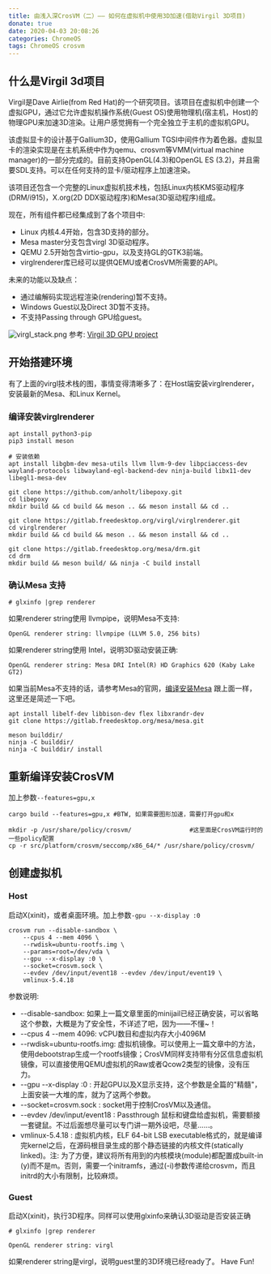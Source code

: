 ```yaml
---
title: 由浅入深CrosVM（二）—— 如何在虚拟机中使用3D加速(借助Virgil 3D项目)
donate: true
date: 2020-04-03 20:08:26
categories: ChromeOS
tags: ChromeOS crosvm
---
```


## 什么是Virgil 3d项目
Virgil是Dave Airlie(from Red Hat)的一个研究项目。该项目在虚拟机中创建一个虚拟GPU，通过它允许虚拟机操作系统(Guest OS)使用物理机(宿主机，Host)的物理GPU来加速3D渲染。让用户感觉拥有一个完全独立于主机的虚拟机GPU。

该虚拟显卡的设计基于Gallium3D，使用Gallium TGSI中间件作为着色器。虚拟显卡的渲染实现是在主机系统中作为qemu、crosvm等VMM(virtual machine manager)的一部分完成的。目前支持OpenGL(4.3)和OpenGL ES (3.2)，并且需要SDL支持。可以在任何支持的显卡/驱动程序上加速渲染。

该项目还包含一个完整的Linux虚拟机技术栈，包括Linux内核KMS驱动程序(DRM/i915)，X.org(2D DDX驱动程序)和Mesa(3D驱动程序)组成。

现在，所有组件都已经集成到了各个项目中:
* Linux 内核4.4开始，包含3D支持的部分。
* Mesa master分支包含virgl 3D驱动程序。
* QEMU 2.5开始包含virtio-gpu，以及支持GL的GTK3前端。
* virglrenderer库已经可以提供QEMU或者CrosVM所需要的API。

未来的功能以及缺点：
* 通过编解码实现远程渲染(rendering)暂不支持。
* Windows Guest以及Direct 3D暂不支持。
* 不支持Passing through GPU给guest。

![virgl_stack.png](virgl_stack.png)
参考: [Virgil 3D GPU project](https://virgil3d.github.io/)

## 开始搭建环境
有了上面的virgl技术栈的图，事情变得清晰多了：在Host端安装virglrenderer，安装最新的Mesa、和Linux Kernel。

### 编译安装virglrenderer
```
apt install python3-pip
pip3 install meson

# 安装依赖
apt install libgbm-dev mesa-utils llvm llvm-9-dev libpciaccess-dev wayland-protocols libwayland-egl-backend-dev ninja-build libx11-dev libegl1-mesa-dev

git clone https://github.com/anholt/libepoxy.git
cd libepoxy
mkdir build && cd build && meson .. && meson install && cd ..

git clone https://gitlab.freedesktop.org/virgl/virglrenderer.git
cd virglrenderer
mkdir build && cd build && meson .. && meson install && cd ..

git clone https://gitlab.freedesktop.org/mesa/drm.git
cd drm
mkdir build && meson build/ && ninja -C build install

```

### 确认Mesa 支持
```
# glxinfo |grep renderer
```

如果renderer string使用 llvmpipe，说明Mesa不支持:
```
OpenGL renderer string: llvmpipe (LLVM 5.0, 256 bits)
```

如果renderer string使用 Intel，说明3D驱动安装正确:
```
OpenGL renderer string: Mesa DRI Intel(R) HD Graphics 620 (Kaby Lake GT2)

```

如果当前Mesa不支持的话，请参考Mesa的官网，[编译安装Mesa](https://www.mesa3d.org/install.html)
跟上面一样，这里还是简述一下吧。
```
apt install libelf-dev libbison-dev flex libxrandr-dev
git clone https://gitlab.freedesktop.org/mesa/mesa.git

meson builddir/
ninja -C builddir/
ninja -C builddir/ install
```

## 重新编译安装CrosVM
加上参数`--features=gpu,x`
```
cargo build --features=gpu,x #BTW, 如果需要图形加速，需要打开gpu和x

mkdir -p /usr/share/policy/crosvm/                #这里面是CrosVM运行时的一些policy配置
cp -r src/platform/crosvm/seccomp/x86_64/* /usr/share/policy/crosvm/
```

## 创建虚拟机
### Host
启动X(xinit)，或者桌面环境。加上参数`-gpu --x-display :0`
```
crosvm run --disable-sandbox \
	--cpus 4 --mem 4096 \
	--rwdisk=ubuntu-rootfs.img \
	--params=root=/dev/vda \
	--gpu --x-display :0 \
	--socket=crosvm.sock \
	--evdev /dev/input/event18 --evdev /dev/input/event19 \
	vmlinux-5.4.18
```
参数说明:
* --disable-sandbox: 如果上一篇文章里面的minijail已经正确安装，可以省略这个参数，大概是为了安全性，不详述了吧，因为——不懂~！
* --cpus 4 --mem 4096: vCPU数目和虚拟内存大小4096M
* --rwdisk=ubuntu-rootfs.img: 虚拟机镜像。可以使用上一篇文章中的方法，使用debootstrap生成一个rootfs镜像；CrosVM同样支持带有分区信息虚拟机镜像，可以直接使用QEMU虚拟机的Raw或者Qcow2类型的镜像，没有压力。
* --gpu --x-display :0 : 开起GPU以及X显示支持，这个参数是全篇的"精髓"，上面安装一大堆的库，就为了这两个参数。
* --socket=crosvm.sock : socket用于控制CrosVM以及通信。
* --evdev /dev/input/event18 : Passthrough 鼠标和键盘给虚拟机，需要额接一套键鼠。不过后面想尽量可以专门讲一期外设吧，尽量……。
* vmlinux-5.4.18 : 虚拟机内核，ELF 64-bit LSB executable格式的，就是编译完kernel之后，在源码根目录生成的那个静态链接的内核文件(statically linked)。注: 为了方便，建议将所有用到的内核模块(module)都配置成built-in (y)而不是m。否则，需要一个initramfs，通过(-i)参数传递给crosvm，而且initrd的大小有限制，比较麻烦。

### Guest
启动X(xinit)，执行3D程序。同样可以使用glxinfo来确认3D驱动是否安装正确
```
# glxinfo |grep renderer

OpenGL renderer string: virgl
```
如果renderer string是virgl，说明guest里的3D环境已经ready了。
Have Fun!
